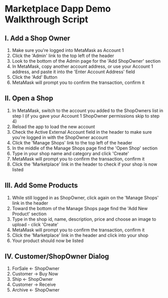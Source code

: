 # Marketplace Dapp Demo Walkthrough Script

## I. Add a Shop Owner

1. Make sure you're logged into MetaMask as Account 1
2. Click the 'Admin' link to the top left of the header
3. Look to the bottom of the Admin page for the 'Add ShopOwner' section
4. In MetaMask, copy another account address, or use your Account 1 address, and paste it into the 'Enter Account Address' field
5. Click the 'Add' Button
6. MetaMask will prompt you to confirm the transaction, confirm it

## II. Open a Shop

1. In MetaMask, switch to the account you added to the ShopOwners list in step I (if you gave your Account 1 ShopOwner permissions skip to step 4)
2. Reload the app to load the new account
3. Check the Active External Account field in the header to make sure you're logged in with the ShopOwner account
4. Click the 'Manage Shops' link to the top left of the header
5. In the middle of the Manage Shops page find the 'Open Shop' section
6. Type in your shop name and category and click 'Create'
7. MetaMask will prompt you to confirm the transaction, confirm it
8. Click the 'Marketplace' link in the header to check if your shop is now listed

## III. Add Some Products

1. While still logged in as ShopOwner, click again on the 'Manage Shops' link in the header
2. Toward the bottom of the Manage Shops page find the 'Add New Product' section
3. Type in the shop id, name, description, price and choose an image to upload - click 'Create'
4. MetaMask will prompt you to confirm the transaction, confirm it
5. Click the 'Marketplace' link in the header and click into your shop
6. Your product should now be listed
                  
## IV. Customer/ShopOwner Dialog

1. ForSale <- ShopOwner
2. Customer -> Buy Now
3. Ship <- ShopOwner
4. Customer -> Receive
5. Archive <- ShopOwner
